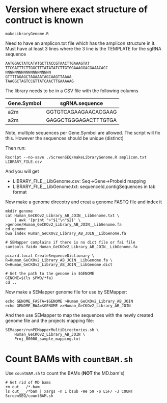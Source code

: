 # Version where exact structure of contruct is known

`makeLibraryGenome.R`

Need to have an amplicon.txt file which has the amplicon structure in it. Must have at least 3 lines where the 3 line is the TEMPLATE for the sgRNA sequence
```
AATGGACTATCATATGCTTACCGTAACTTGAAAGTAT
TTCGATTTCTTGGCTTTATATATCTTGTGGAAAGGACGAAACACC
NNNNNNNNNNNNNNNNNNNN
GTTTTAGAGCTAGAAATAGCAAGTTAAAA
TAAGGCTAGTCCGTTATCAACTTGAAAAAG
```

The library needs to be in a CSV file with the following columns

| Gene.Symbol | sgRNA.sequence |
|-------------|----------------|
|  a2m  | GGTGTCAGAAGAACACGAAG |
|  a2m  | GAGGCTGGGAGACTTTGTGA |

Note, multiple sequences per Gene.Symbol are allowed. The script will fix this. However the sequences should be unique (distinct)

Then run:

```
Rscript --no-save ./ScreenSEQ/makeLibraryGenome.R amplicon.txt LIBRARY_FILE.csv
```

And you will get

- LIBRARY_FILE__LibGenome.csv: Seq->Gene->ProbeId mapping
- LIBRARY_FILE__LibGenome.txt: sequenceId,contigSequences in tab format

Now make a genome direcotry and creat a genome FASTQ file and index it
```
mkdir genome
cat Human_GeCKOv2_Library_AB_JOIN__LibGenome.txt \
	| awk '{print ">"$1"\n"$2}' \ >genome/Human_GeCKOv2_Library_AB_JOIN__LibGenome.fa
cd genome
bwa index Human_GeCKOv2_Library_AB_JOIN__LibGenome.fa

# SEMapper complains if there is no dict file or fai file
samtools faidx Human_GeCKOv2_Library_AB_JOIN__LibGenome.fa

picard.local CreateSequenceDictionary \
R=Human_GeCKOv2_Library_AB_JOIN__LibGenome.fa \
O=Human_GeCKOv2_Library_AB_JOIN__LibGenome.dict

# Get the path to the genome in $GENOME
GENOME=$(ls $PWD/*fa)
cd ..
```

Now make a SEMapper genome file for use by SEMapper:
```
echo GENOME_FASTA=$GENOME >Human_GeCKOv2_Library_AB_JOIN
echo GENOME_BWA=$GENOME >>Human_GeCKOv2_Library_AB_JOIN
```

And then use SEMapper to map the sequences with the newly created genome file and the projects mapping file:

```
SEMapper/runPEMapperMultiDirectories.sh \
	Human_GeCKOv2_Library_AB_JOIN \
	Proj_00000_sample_mapping.txt
```

# Count BAMs with `countBAM.sh`

Use `countBAM.sh` to count the BAMs (__NOT__ the MD.bam's)

```
# Get rid of MD bams
rm out___/*.bam
ls out___/*bam | xargs -n 1 bsub -We 59 -o LSF/ -J COUNT ScreenSEQ/countBAM.sh 
```
